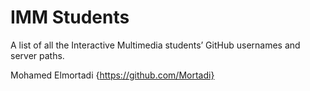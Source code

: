# IMM Students

A list of all the Interactive Multimedia students’ GitHub usernames and server paths.

Mohamed Elmortadi {https://github.com/Mortadi}
